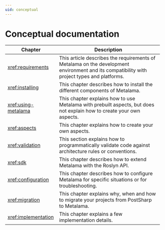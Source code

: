```yaml
---
uid: conceptual
---
```

# Conceptual documentation


| Chapter              | Description                                                                                                              |
|----------------------|--------------------------------------------------------------------------------------------------------------------------|
| <xref:requirements> | This article describes the requirements of Metalama on the development environment and its compatibility with project types and platforms.
| <xref:installing>   | This chapter describes how to install the different components of Metalama. |
| <xref:using-metalama> | This chapter explains how to use Metalama with prebuilt aspects, but does not explain how to create your own aspects.
| <xref:aspects>      | This chapter explains how to create your own aspects.
| <xref:validation>    | This section explains how to programmatically validate code against architecture rules or conventions.
| <xref:sdk> | This chapter describes how to extend Metalama with the Roslyn API.
| <xref:configuration>    | This chapter describes how to configure Metalama for specific situations or for troubleshooting. |
| <xref:migration> | This chapter explains why, when and how to migrate your projects from PostSharp to Metalama.
| <xref:implementation> | This chapter explains a few implementation details.